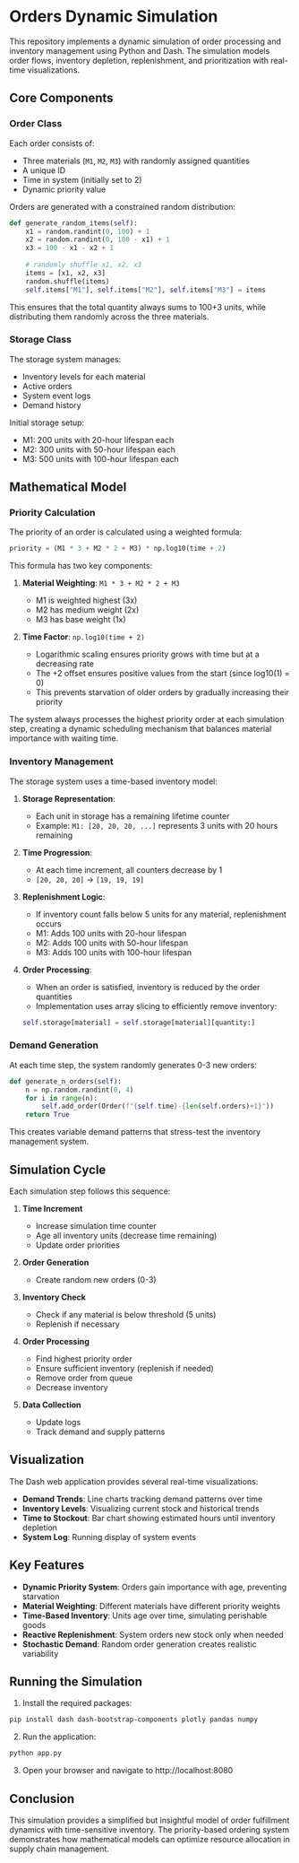 # Orders Dynamic Simulation

This repository implements a dynamic simulation of order processing and inventory management using Python and Dash. The simulation models order flows, inventory depletion, replenishment, and prioritization with real-time visualizations.

## Core Components

### Order Class

Each order consists of:
- Three materials (`M1`, `M2`, `M3`) with randomly assigned quantities
- A unique ID
- Time in system (initially set to 2)
- Dynamic priority value

Orders are generated with a constrained random distribution:
```python
def generate_random_items(self):
    x1 = random.randint(0, 100) + 1
    x2 = random.randint(0, 100 - x1) + 1
    x3 = 100 - x1 - x2 + 1
    
    # randomly shuffle x1, x2, x3
    items = [x1, x2, x3]
    random.shuffle(items)
    self.items["M1"], self.items["M2"], self.items["M3"] = items
```

This ensures that the total quantity always sums to 100+3 units, while distributing them randomly across the three materials.

### Storage Class

The storage system manages:
- Inventory levels for each material
- Active orders
- System event logs
- Demand history

Initial storage setup:
- M1: 200 units with 20-hour lifespan each
- M2: 300 units with 50-hour lifespan each  
- M3: 500 units with 100-hour lifespan each

## Mathematical Model

### Priority Calculation

The priority of an order is calculated using a weighted formula:
```python
priority = (M1 * 3 + M2 * 2 + M3) * np.log10(time + 2)
```

This formula has two key components:

1. **Material Weighting**: `M1 * 3 + M2 * 2 + M3`
   - M1 is weighted highest (3x)
   - M2 has medium weight (2x)
   - M3 has base weight (1x)
   
2. **Time Factor**: `np.log10(time + 2)`
   - Logarithmic scaling ensures priority grows with time but at a decreasing rate
   - The +2 offset ensures positive values from the start (since log10(1) = 0)
   - This prevents starvation of older orders by gradually increasing their priority

The system always processes the highest priority order at each simulation step, creating a dynamic scheduling mechanism that balances material importance with waiting time.

### Inventory Management

The storage system uses a time-based inventory model:

1. **Storage Representation**:
   - Each unit in storage has a remaining lifetime counter
   - Example: `M1: [20, 20, 20, ...]` represents 3 units with 20 hours remaining
   
2. **Time Progression**:
   - At each time increment, all counters decrease by 1
   - `[20, 20, 20]` → `[19, 19, 19]`
   
3. **Replenishment Logic**:
   - If inventory count falls below 5 units for any material, replenishment occurs
   - M1: Adds 100 units with 20-hour lifespan
   - M2: Adds 100 units with 50-hour lifespan
   - M3: Adds 100 units with 100-hour lifespan

4. **Order Processing**:
   - When an order is satisfied, inventory is reduced by the order quantities
   - Implementation uses array slicing to efficiently remove inventory:
   ```python
   self.storage[material] = self.storage[material][quantity:]
   ```

### Demand Generation

At each time step, the system randomly generates 0-3 new orders:
```python
def generate_n_orders(self):
    n = np.random.randint(0, 4) 
    for i in range(n):
        self.add_order(Order(f"{self.time}-{len(self.orders)+1}"))
    return True
```

This creates variable demand patterns that stress-test the inventory management system.

## Simulation Cycle

Each simulation step follows this sequence:

1. **Time Increment**
   - Increase simulation time counter
   - Age all inventory units (decrease time remaining)
   - Update order priorities
   
2. **Order Generation**
   - Create random new orders (0-3)
   
3. **Inventory Check**
   - Check if any material is below threshold (5 units)
   - Replenish if necessary
   
4. **Order Processing**
   - Find highest priority order
   - Ensure sufficient inventory (replenish if needed)
   - Remove order from queue
   - Decrease inventory
   
5. **Data Collection**
   - Update logs
   - Track demand and supply patterns

## Visualization

The Dash web application provides several real-time visualizations:

- **Demand Trends**: Line charts tracking demand patterns over time
- **Inventory Levels**: Visualizing current stock and historical trends 
- **Time to Stockout**: Bar chart showing estimated hours until inventory depletion
- **System Log**: Running display of system events

## Key Features

- **Dynamic Priority System**: Orders gain importance with age, preventing starvation
- **Material Weighting**: Different materials have different priority weights
- **Time-Based Inventory**: Units age over time, simulating perishable goods
- **Reactive Replenishment**: System orders new stock only when needed
- **Stochastic Demand**: Random order generation creates realistic variability

## Running the Simulation

1. Install the required packages:
```bash
pip install dash dash-bootstrap-components plotly pandas numpy
```

2. Run the application:
```bash
python app.py
```

3. Open your browser and navigate to http://localhost:8080

## Conclusion

This simulation provides a simplified but insightful model of order fulfillment dynamics with time-sensitive inventory. The priority-based ordering system demonstrates how mathematical models can optimize resource allocation in supply chain management.
